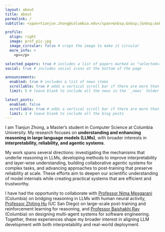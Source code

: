 ```yaml
---
layout: about
title: about
permalink: /
subtitle: <span>tianjun.zhong@columbia.edu</span>&nbsp;&nbsp;|&nbsp;&nbsp;<a href='https://www.cs.columbia.edu/'>Columbia CS</a>. <a href='https://naplab.ee.columbia.edu/'>NAP Lab</a>. <a href='https://www.rayb.info/ariselab'>ARiSE Lab</a>.

profile:
  align: right
  image: prof_pic.jpg
  image_circular: false # crops the image to make it circular
  more_info: >
    <p></p>

selected_papers: true # includes a list of papers marked as "selected={true}"
social: true # includes social icons at the bottom of the page

announcements:
  enabled: true # includes a list of news items
  scrollable: true # adds a vertical scroll bar if there are more than 3 news items
  limit: 5 # leave blank to include all the news in the `_news` folder

latest_posts:
  enabled: false
  scrollable: true # adds a vertical scroll bar if there are more than 3 new posts items
  limit: 3 # leave blank to include all the blog posts
---
```


I am Tianjun Zhong, a Master’s student in Computer Science at Columbia University. My research focuses on **understanding and enhancing reasoning in large language models (LLMs)**, with broader interests in **interpretability, reliability, and agentic systems**.

My work spans several directions: investigating the mechanisms that underlie reasoning in LLMs, developing methods to improve interpretability and layer-wise understanding, building collaborative agentic systems for complex tasks, and advancing approaches to post-training that preserve reliability at scale. These efforts aim to deepen our scientific understanding of model internals while creating practical systems that are efficient and trustworthy.

I have had the opportunity to collaborate with [Professor Nima Mesgarani](https://nima.ee.columbia.edu/) (Columbia) on bridging reasoning in LLMs with human neural activity, [Professor Zhiting Hu](https://zhiting.ucsd.edu/) (UC San Diego) on large-scale post-training and reinforcement learning for reasoning, and [Professor Baishakhi Ray](https://www.rayb.info/) (Columbia) on designing multi-agent systems for software engineering. Together, these experiences shape my broader interest in aligning LLM development with both interpretability and real-world deployment.

<!-- Write your biography here. Tell the world about yourself. Link to your favorite [subreddit](http://reddit.com). You can put a picture in, too. The code is already in, just name your picture `prof_pic.jpg` and put it in the `img/` folder.

Put your address / P.O. box / other info right below your picture. You can also disable any of these elements by editing `profile` property of the YAML header of your `_pages/about.md`. Edit `_bibliography/papers.bib` and Jekyll will render your [publications page](/al-folio/publications/) automatically.

Link to your social media connections, too. This theme is set up to use [Font Awesome icons](https://fontawesome.com/) and [Academicons](https://jpswalsh.github.io/academicons/), like the ones below. Add your Facebook, Twitter, LinkedIn, Google Scholar, or just disable all of them. -->

